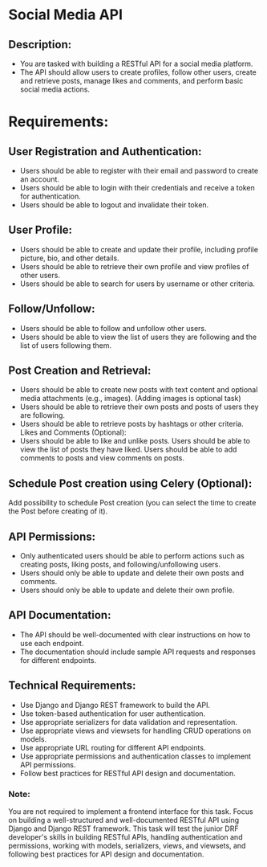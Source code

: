 # Social Media API

## Description:
- You are tasked with building a RESTful API for a social media platform. 
- The API should allow users to create profiles, follow other users, 
create and retrieve posts, manage likes and comments, and perform basic 
social media actions.

# Requirements:

## User Registration and Authentication:
- Users should be able to register with their email and password to create an account.
- Users should be able to login with their credentials and receive a token for authentication.
- Users should be able to logout and invalidate their token.

## User Profile:
- Users should be able to create and update their profile, including profile picture, bio, and other details.
- Users should be able to retrieve their own profile and view profiles of other users.
- Users should be able to search for users by username or other criteria.

## Follow/Unfollow:
- Users should be able to follow and unfollow other users.
- Users should be able to view the list of users they are following and the list of users following them.

## Post Creation and Retrieval:
- Users should be able to create new posts with text content and optional media attachments
(e.g., images). (Adding images is optional task)
- Users should be able to retrieve their own posts and posts of users they are following.
- Users should be able to retrieve posts by hashtags or other criteria.
Likes and Comments (Optional):
- Users should be able to like and unlike posts. Users should be able to view the list
of posts they have liked. Users should be able to add comments to posts and view comments on posts.

## Schedule Post creation using Celery (Optional):
Add possibility to schedule Post creation (you can select the time to create the Post before creating of it).

## API Permissions:
- Only authenticated users should be able to perform actions such as creating posts, 
liking posts, and following/unfollowing users.
- Users should only be able to update and delete their own posts and comments.
- Users should only be able to update and delete their own profile.

## API Documentation:
- The API should be well-documented with clear instructions on how to use each endpoint.
- The documentation should include sample API requests and responses for different endpoints.

## Technical Requirements:
- Use Django and Django REST framework to build the API.
- Use token-based authentication for user authentication.
- Use appropriate serializers for data validation and representation.
- Use appropriate views and viewsets for handling CRUD operations on models.
- Use appropriate URL routing for different API endpoints.
- Use appropriate permissions and authentication classes to implement API permissions.
- Follow best practices for RESTful API design and documentation.

### Note: 
You are not required to implement a frontend interface for this task. 
Focus on building a well-structured and well-documented RESTful API using Django
and Django REST framework. This task will test the junior DRF developer's skills
in building RESTful APIs, handling authentication and permissions, working with models,
serializers, views, and viewsets, and following best practices for API design and documentation.

